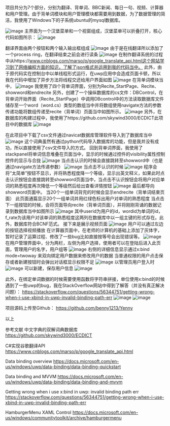 ﻿项目共分为7个部分，分别为翻译、背单词、BBC新闻、每日一句、视频、计算器和用户管理。由于背单词模块和用户管理模块都需要用到数据，为了数据管理的简洁，我使用了Windows下的子系统ubuntu的mysql数据库。
 
![image](https://github.com/benny1213/Yenny/readmeIMG/image001.jpg)
主界面为一个汉堡菜单和一个视窗组成，汉堡菜单可以折叠打开，核心代码如图所示：
![image](https://github.com/benny1213/Yenny/readmeIMG/image002.jpg)



翻译界面由两个按钮和两个输入输出框组成
![image](https://github.com/benny1213/Yenny/readmeIMG/image003.jpg)
由于是在线翻译所以添加了一个process ring，在翻译结束之前会进行读条
![image](https://github.com/benny1213/Yenny/readmeIMG/image004.jpg)
在制作翻译系统的过程中从https://www.cnblogs.com/marso/p/google_translate_api.html这个网站学习到了网络编程方面的知识，了解了json格式并运用到我的代码当中。
此外，由于原代码实在控制台中以单线程形式运行，在uwp应用中会造成页面卡顿，所以我在代码中增加了异步方法将线程交还给用户界面如图
![image](https://github.com/benny1213/Yenny/readmeIMG/image005.jpg)
在背单词模块当中，
![image](https://github.com/benny1213/Yenny/readmeIMG/image006.jpg)
我使用了四个背单词界面，分别为Recite_StartPage、Recite、showword和endrecite
另外，创建了一个操纵数据库的cs文件：DBControl，在背单词开始界面（Recite_StartPage）中调用DBcontrol中的方法读取数据库文件储存至一个word（word.cs）类型的数组当中并将数组使用navigate方法的参数传递功能将数组传递至recite（背单词）页面当中如图所示。
![image](https://github.com/benny1213/Yenny/readmeIMG/image007.jpg)
另外，在数据库的构建过程中，我使用了https://github.com/skywind3000/ECDICT此项目中的数据库
![image](https://github.com/benny1213/Yenny/readmeIMG/image008.jpg)

在此项目中下载了csv文件通过navicat数据库管理软件导入到了数据库当中
![image](https://github.com/benny1213/Yenny/readmeIMG/image009.jpg)
这个词典虽然有通过python代码导入数据库的功能，但是我并没有成功，所以直接使用了csv文件导入的方式。
回到背单词界面，我使用了stackpanel将单词信息堆叠在页面当中，显示的时候通过控件的visibility属性控制控件的显示与合拢
![image](https://github.com/benny1213/Yenny/readmeIMG/image010.jpg)
当点击认识的时候会直接跳转至showword中（也是通过navigate方法传递参数）
![image](https://github.com/benny1213/Yenny/readmeIMG/image011.jpg)
当点击不认识的时候
![image](https://github.com/benny1213/Yenny/readmeIMG/image012.jpg)
程序会将“太简单”按钮不显示，并将熟悉程度降一个等级，显示出英文释义，如果此时点击认识按钮会直接跳转至showword页面当中，当点击不认识按钮会将用户对应单词的熟悉程度再次降低一个等级然后给出查看详情按钮
![image](https://github.com/benny1213/Yenny/readmeIMG/image013.jpg)
最后都导向showword页面中。
当20个一组单词背完的时候会显示endrecite（背单词结束页面）
此页面通篇显示20个一组单词并用红绿色标出用户对单词的熟悉程度
当点击下一组按钮的时候，会将页面导向recite（背单词页面），并将刚刚背诵的数据记录到数据库当中如图所示
![image](https://github.com/benny1213/Yenny/readmeIMG/image014.jpg)
其中userid为用户的id，wordid为单词的id，f_rate为该用户对该单词的熟悉程度这两列在数据库中以一组主键的形式存在。此外，数据库符合BCNF范式。
接下来是展示视频页面
![image](https://github.com/benny1213/Yenny/readmeIMG/image015.jpg)
用户可以通过左边的按钮选择视频播放
在计算器页面中，在老师的计算机的基础上添加了灰体字，暂时记录了运算过程、修改了一些bug比如直接按等号会出现错误等。
![image](https://github.com/benny1213/Yenny/readmeIMG/image016.jpg)
在用户管理界面中，分为两栏，左侧为用户选择，使用者可以在登陆后进入此页面，管理用户的名字，用户组等
![image](https://github.com/benny1213/Yenny/readmeIMG/image017.jpg)
右侧的详细信息显示通过x:bind mode=twoway 来双向绑定用户数据来修改用户的数据
当普通权限的用户点击保存或者新建按钮时会弹出对话框显示权限不足
![image](https://github.com/benny1213/Yenny/readmeIMG/image018.jpg)
以管理员用户登入时
![image](https://github.com/benny1213/Yenny/readmeIMG/image019.jpg)
可以新建，保存用户信息
![image](https://github.com/benny1213/Yenny/readmeIMG/image020.jpg)






此外，在绑定单词数据的时候需要使用函数将字符串拼接，单位使用x:bind的时候遇到了一些uwp的bug，我在StackOverflow网站中得到了解答（并没有真正解决问题）：
https://stackoverflow.com/questions/56344751/getting-wrong-when-i-use-xbind-in-uwp-invalid-binding-path-err
![image](https://github.com/benny1213/Yenny/readmeIMG/image021.jpg)
![image](https://github.com/benny1213/Yenny/readmeIMG/image022.jpg)
 
项目源码上传至Github：
https://github.com/benny1213/Yenny


以上



参考文献
中文字典的双解词典数据库
 https://github.com/skywind3000/ECDICT

C#实现谷歌翻译API
 https://www.cnblogs.com/marso/p/google_translate_api.html

Data binding overview 
https://docs.microsoft.com/en-us/windows/uwp/data-binding/data-binding-quickstart

Data binding and MVVM
https://docs.microsoft.com/en-us/windows/uwp/data-binding/data-binding-and-mvvm

Getting wrong when i use x:bind in uwp: invalid binding path err
https://stackoverflow.com/questions/56344751/getting-wrong-when-i-use-xbind-in-uwp-invalid-binding-path-err

HamburgerMenu XAML Control
https://docs.microsoft.com/en-us/windows/communitytoolkit/archive/hamburgermenu
